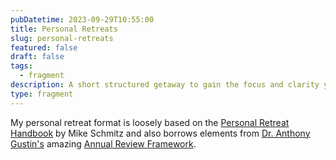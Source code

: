 ```yaml
---
pubDatetime: 2023-09-29T10:55:00
title: Personal Retreats
slug: personal-retreats
featured: false
draft: false
tags:
  - fragment
description: A short structured getaway to gain the focus and clarity you need to achieve your goals.
type: fragment
---
```

My personal retreat format is loosely based on the [Personal Retreat Handbook](https://courses.faithbasedproductivity.com/p/personal-retreat-handbook) by Mike Schmitz and also borrows elements from [Dr. Anthony Gustin's](https://dranthonygustin.com/) amazing [Annual Review Framework](https://docs.google.com/document/d/1K2P_yL1Ah976P7MLicb55wgY2DY-39jP3Lvp810H6HQ/edit).
